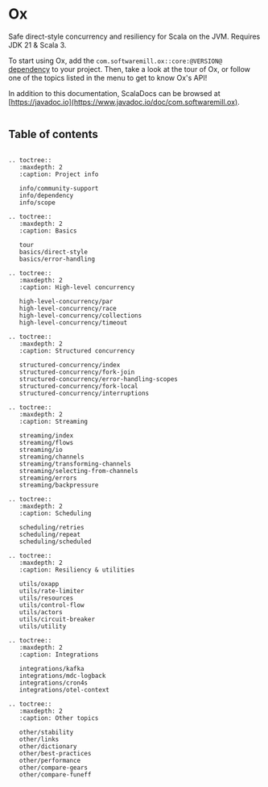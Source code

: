 # Ox

Safe direct-style concurrency and resiliency for Scala on the JVM. Requires JDK 21 & Scala 3.

To start using Ox, add the `com.softwaremill.ox::core:@VERSION@` [dependency](info/dependency.md) to your project. 
Then, take a look at the tour of Ox, or follow one of the topics listed in the menu to get to know Ox's API!

In addition to this documentation, ScalaDocs can be browsed at [https://javadoc.io](https://www.javadoc.io/doc/com.softwaremill.ox).

```{include} tour.md
```

## Table of contents

```{eval-rst}

.. toctree::
   :maxdepth: 2
   :caption: Project info

   info/community-support
   info/dependency
   info/scope

.. toctree::
   :maxdepth: 2
   :caption: Basics
   
   tour
   basics/direct-style
   basics/error-handling

.. toctree::
   :maxdepth: 2   
   :caption: High-level concurrency
   
   high-level-concurrency/par
   high-level-concurrency/race
   high-level-concurrency/collections
   high-level-concurrency/timeout

.. toctree::
   :maxdepth: 2   
   :caption: Structured concurrency
   
   structured-concurrency/index
   structured-concurrency/fork-join
   structured-concurrency/error-handling-scopes
   structured-concurrency/fork-local
   structured-concurrency/interruptions

.. toctree::
   :maxdepth: 2
   :caption: Streaming

   streaming/index
   streaming/flows
   streaming/io
   streaming/channels
   streaming/transforming-channels
   streaming/selecting-from-channels
   streaming/errors
   streaming/backpressure
   
.. toctree::
   :maxdepth: 2   
   :caption: Scheduling

   scheduling/retries
   scheduling/repeat
   scheduling/scheduled

.. toctree::
   :maxdepth: 2   
   :caption: Resiliency & utilities
   
   utils/oxapp
   utils/rate-limiter
   utils/resources
   utils/control-flow
   utils/actors
   utils/circuit-breaker
   utils/utility

.. toctree::
   :maxdepth: 2
   :caption: Integrations

   integrations/kafka
   integrations/mdc-logback
   integrations/cron4s
   integrations/otel-context

.. toctree::
   :maxdepth: 2
   :caption: Other topics
   
   other/stability
   other/links
   other/dictionary
   other/best-practices
   other/performance
   other/compare-gears
   other/compare-funeff
